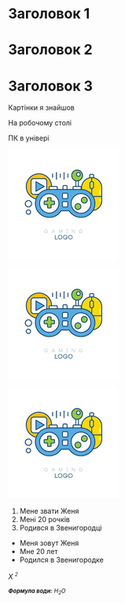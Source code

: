 <!DOCTYPE html>
<html lang="ru">
<head>
    <meta charset="UTF-8">
    <title>Ткаченко</title>
    <meta name="description" content="Ткаченко." />
 <link href="Tkachenko.css" rel="stylesheet">
   
</head>
<body>
<h1>Заголовок 1</h1>
<h1> <span class="colortext">Заголовок 2</span></h1>
<h1>Заголовок 3</h1>
<p class="paragraph">Картінки я знайшов </p>
<p class="paragraph">На робочому столі</p>
<p class="paragraph">ПК в універі </p>

<p class="im"> <img src="download.png"></p>
<p class="im"> <img src="download.png"></p>
<p class="im"> <img src="download.png"></p>

<ol>
    <li>Мене звати Женя</li>
    <li>Мені 20 рочків</li>
    <li>Родився в Звенигородці </li>
</ol>
<ul>
    <li>Меня зовут Женя</li>
    <li>Мне 20 лет</li>
    <li>Родился в Звенигородке</li>
</ul>
<p><i>X <sup><small>2</p>
  <p><b>Формула води:</b> <i>H<sub>2</sub>O</sub></i></p>

</body>
</html>
